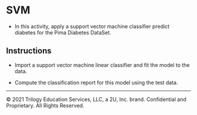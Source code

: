 # SVM

* In this activity, apply a support vector machine classifier predict diabetes for the Pima Diabetes DataSet.

## Instructions

* Import a support vector machine linear classifier and fit the model to the data.

* Compute the classification report for this model using the test data.

- - -

© 2021 Trilogy Education Services, LLC, a 2U, Inc. brand. Confidential and Proprietary. All Rights Reserved.
